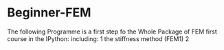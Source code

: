 # Beginner-FEM
The following Programme is a first step fo the Whole Package of FEM first course in the IPython:
including:
  1 the stiffness method (FEM1)
  2
